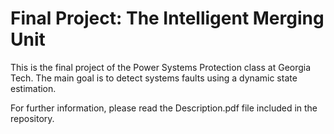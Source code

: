 # Final Project: The Intelligent Merging Unit
This is the final project of the Power Systems Protection class at Georgia Tech. The main goal is to detect systems faults using a dynamic state estimation. 

For further information, please read the Description.pdf file included in the repository.
